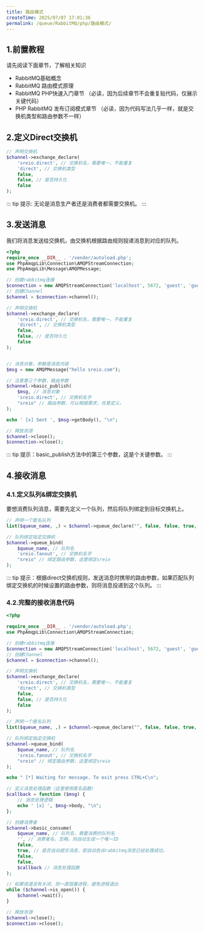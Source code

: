 ```yaml
---
title: 路由模式
createTime: 2025/07/07 17:01:36
permalink: /queue/RabbitMQ/php/路由模式/
---
```

## 1.前置教程
请先阅读下面章节，了解相关知识

- RabbitMQ基础概念
- RabbitMQ 路由模式原理
- RabbitMQ PHP快速入门章节 （必读，因为后续章节不会重复贴代码，仅展示关键代码）
- PHP RabbitMQ 发布订阅模式章节 （必读，因为代码写法几乎一样，就是交换机类型和路由参数不一样）

## 2.定义Direct交换机
```php
// 声明交换机
$channel->exchange_declare(
    'sreio.direct', // 交换机名，需要唯一，不能重复
    'direct', // 交换机类型
    false,
    false, // 是否持久化
    false
);
```
::: tip 提示: 无论是消息生产者还是消费者都需要交换机。
:::

## 3.发送消息
我们将消息发送给交换机，由交换机根据路由规则投递消息到对应的队列。

```php
<?php
require_once __DIR__ . '/vendor/autoload.php';
use PhpAmqpLib\Connection\AMQPStreamConnection;
use PhpAmqpLib\Message\AMQPMessage;

// 创建rabbitmq连接
$connection = new AMQPStreamConnection('localhost', 5672, 'guest', 'guest');
// 创建Channel
$channel = $connection->channel();

// 声明交换机
$channel->exchange_declare(
    'sreio.direct', // 交换机名，需要唯一，不能重复
    'direct', // 交换机类型
    false,
    false, // 是否持久化
    false
);


// 消息对象，参数是消息内容
$msg = new AMQPMessage("hello sreio.com");

// 注意第三个参数，路由参数
$channel->basic_publish(
    $msg, // 消息对象
    'sreio.direct', // 交换机名字
    "sreio" // 路由参数，可以根据需求，任意定义。
);

echo ' [x] Sent ', $msg->getBody(), "\n";

// 释放资源
$channel->close();
$connection->close();
```

::: tip 提示：basic_publish方法中的第三个参数，这是个关键参数。
:::

## 4.接收消息
### 4.1.定义队列&绑定交换机
要想消费队列消息，需要先定义一个队列，然后将队列绑定到目标交换机上。

```php
// 声明一个匿名队列
list($queue_name, ,) = $channel->queue_declare("", false, false, true, false);

// 队列绑定指定交换机
$channel->queue_bind(
    $queue_name, // 队列名
    'sreio.fanout', // 交换机名字
    "sreio" // 绑定路由参数，这里绑定sreio
);
```

::: tip 提示：根据direct交换机规则，发送消息时携带的路由参数，如果匹配队列绑定交换机的时候设置的路由参数，则将消息投递到这个队列。
:::

### 4.2.完整的接收消息代码
```php
<?php

require_once __DIR__ . '/vendor/autoload.php';
use PhpAmqpLib\Connection\AMQPStreamConnection;

// 创建rabbitmq连接
$connection = new AMQPStreamConnection('localhost', 5672, 'guest', 'guest');
// 创建Channel
$channel = $connection->channel();

// 声明交换机
$channel->exchange_declare(
    'sreio.direct', // 交换机名，需要唯一，不能重复
    'direct', // 交换机类型
    false,
    false, // 是否持久化
    false
);

// 声明一个匿名队列
list($queue_name, ,) = $channel->queue_declare("", false, false, true, false);

// 队列绑定指定交换机
$channel->queue_bind(
    $queue_name, // 队列名
    'sreio.fanout', // 交换机名字
    "sreio" // 绑定路由参数，这里绑定sreio
);

echo " [*] Waiting for message. To exit press CTRL+C\n";

// 定义消息处理函数（这里使用匿名函数）
$callback = function ($msg) {
    // 消息处理逻辑
    echo ' [x] ', $msg->body, "\n";
};

// 创建消费者
$channel->basic_consume(
    $queue_name, // 队列名，需要消费的队列名
    '', // 消费者名，忽略，则自动生成一个唯一ID
    false,
    true, // 是否自动提交消息，即自动告诉rabbitmq消息已经处理成功。
    false,
    false,
    $callback // 消息处理函数
);

// 如果信道没有关闭，则一直阻塞进程，避免进程退出
while ($channel->is_open()) {
    $channel->wait();
}

// 释放资源
$channel->close();
$connection->close();
```